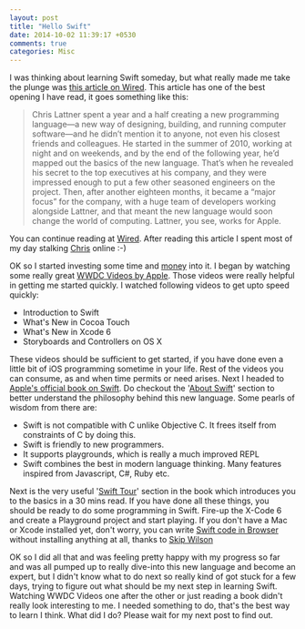 ```yaml
---
layout: post
title: "Hello Swift"
date: 2014-10-02 11:39:17 +0530
comments: true
categories: Misc
---
```


I was thinking about learning Swift someday, but what really made me take the plunge was [this article on Wired](http://www.wired.com/2014/07/apple-swift/ "Why Apple’s Swift Language Will Instantly Remake Computer Programming"). This article has one of the best opening I have read, it goes something like this:

> Chris Lattner spent a year and a half creating a new programming language—a new way of designing, building, and running computer software—and he didn’t mention it to anyone, not even his closest friends and colleagues. <!-- more --> He started in the summer of 2010, working at night and on weekends, and by the end of the following year, he’d mapped out the basics of the new language. That’s when he revealed his secret to the top executives at his company, and they were impressed enough to put a few other seasoned engineers on the project. Then, after another eighteen months, it became a “major focus” for the company, with a huge team of developers working alongside Lattner, and that meant the new language would soon change the world of computing. Lattner, you see, works for Apple.

You can continue reading at [Wired](http://www.wired.com/2014/07/apple-swift/). After reading this article I spent most of my day stalking [Chris](http://www.nondot.org/sabre/) online :-)

OK so I started investing some time and [money](https://www.kickstarter.com/projects/908213631/complete-ios8-developer-course-using-swift "Complete iOS 8 Developer Course Using Swift") into it. I began by watching some really great [WWDC Videos by Apple](https://developer.apple.com/videos/wwdc/2014/). Those videos were really helpful in getting me started quickly. I watched following videos to get upto speed quickly:

* Introduction to Swift 
* What's New in Cocoa Touch 
* What's New in Xcode 6 
* Storyboards and Controllers on OS X

These videos should be sufficient to get started, if you have done even a little bit of iOS programming sometime in your life. Rest of the videos you can consume, as and when time permits or need arises. Next I headed to [Apple's official book on Swift](https://itunes.apple.com/us/book/the-swift-programming-language/id881256329?mt=11). Do checkout the '[About Swift](https://developer.apple.com/library/ios/documentation/Swift/Conceptual/Swift_Programming_Language/index.html#//apple_ref/doc/uid/TP40014097-CH3-XID_0)' section to better understand the philosophy behind this new language. Some pearls of wisdom from there are:

* Swift is not compatible with C unlike Objective C. It frees itself from constraints of C by doing this.
* Swift is friendly to new programmers. 
* It supports playgrounds, which is really a much improved REPL
* Swift combines the best in modern language thinking. Many features inspired from Javascript, C#, Ruby etc. 

Next is the very useful '[Swift Tour](https://developer.apple.com/library/ios/documentation/Swift/Conceptual/Swift_Programming_Language/GuidedTour.html#//apple_ref/doc/uid/TP40014097-CH2-XID_1)' section in the book which introduces you to the basics in a 30 mins read. If you have done all these things, you should be ready to do some programming in Swift. Fire-up the X-Code 6 and create a Playground project and start playing. If you don't have a Mac or Xcode installed yet, don't worry, you can write [Swift code in Browser](http://www.swiftstub.com/) without installing anything at all, thanks to [Skip Wilson](https://skipcasts.com/)

OK so I did all that and was feeling pretty happy with my progress so far and was all pumped up to really dive-into this new language and become an expert, but I didn't know what to do next so really kind of got stuck for a few days, trying to figure out what should be my next step in learning Swift. Watching WWDC Videos one after the other or just reading a book didn't really look interesting to me. I needed something to do, that's the best way to learn I think. What did I do? Please wait for my next post to find out.